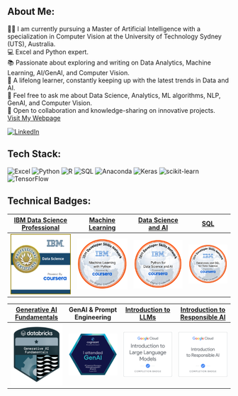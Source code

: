 ## About Me:
👨‍🎓 I am currently pursuing a Master of Artificial Intelligence with a specialization in Computer Vision at the University of Technology Sydney (UTS), Australia. <br> 
💻 Excel and Python expert. <br> 
📚 Passionate about exploring and writing on Data Analytics, Machine Learning, AI/GenAI, and Computer Vision. <br> 
🌱 A lifelong learner, constantly keeping up with the latest trends in Data and AI.<br> 
💬 Feel free to ask me about Data Science, Analytics, ML algorithms, NLP, GenAI, and Computer Vision.<br> 
🤝 Open to collaboration and knowledge-sharing on innovative projects.<br> 
[Visit My Webpage](https://zagarsuren.github.io)

[![LinkedIn](https://img.shields.io/badge/LinkedIn-%230077B5.svg?logo=linkedin&logoColor=white)](https://www.linkedin.com/in/zagarsuren/)

## Tech Stack:
![Excel](https://img.shields.io/badge/excel-107C41?style=for-the-badge&logo=Excel&logoColor=#107C41) ![Python](https://img.shields.io/badge/python-3670A0?style=for-the-badge&logo=python&logoColor=ffdd54) ![R](https://img.shields.io/badge/r-%23276DC3.svg?style=for-the-badge&logo=r&logoColor=white) ![SQL](https://img.shields.io/badge/sql-0066b2?style=for-the-badge&logo=SQL&logoColor=#0066b2) ![Anaconda](https://img.shields.io/badge/Anaconda-%2344A833.svg?style=for-the-badge&logo=anaconda&logoColor=white) ![Keras](https://img.shields.io/badge/Keras-%23D00000.svg?style=for-the-badge&logo=Keras&logoColor=white) ![scikit-learn](https://img.shields.io/badge/scikit--learn-%23F7931E.svg?style=for-the-badge&logo=scikit-learn&logoColor=white) ![TensorFlow](https://img.shields.io/badge/TensorFlow-%23FF6F00.svg?style=for-the-badge&logo=TensorFlow&logoColor=white)
<br> 

## Technical Badges:

[**IBM Data Science Professional**](https://coursera.org/share/c393d843dd02307ddced5d1a1759e3df)|[**Machine Learning**](https://www.credly.com/badges/cd6f727c-d1ac-4095-b0fe-d3d29053ffd3/public_url)|[**Data Science and AI**](https://www.credly.com/badges/0afd62d5-b75c-4186-886d-959ddbc82971/public_url)|[**SQL**](https://www.credly.com/badges/01b0f88b-ca10-47d8-ad43-3dd42e247d19/public_url)|
|:---:|:---:|:---:|:---:|
|<img src="assets/badges/IBM-DS.png" alt="drawing" width="400"/>|<img src="assets/badges/ml-python.png" alt="drawing" width="400"/>|<img src="assets/badges/python-data-science.png" alt="drawing" width="400"/>|<img src="assets/badges/database-sql.png" alt="drawing" width="400"/>|

|[**Generative AI Fundamentals**](https://credentials.databricks.com/b5fe450e-9c6e-4587-9bbf-3d54760c6f7e?record_view=true#gs.dys2vg)|**GenAI & Prompt Engineering**|[**Introduction to LLMs**](https://www.cloudskillsboost.google/public_profiles/75e58a54-0443-47a8-8233-35ab251ef0f4/badges/8644407)|[**Introduction to Responsible AI**](https://www.cloudskillsboost.google/public_profiles/75e58a54-0443-47a8-8233-35ab251ef0f4/badges/8651387)|
|:---:|:---:|:---:|:---:|
|<img src="assets/badges/databricks-genai.png" alt="drawing" width="200"/>|<img src="assets/badges/GenAI.png" alt="drawing" width="220"/>|<img src="assets/badges/intro-llm.png" alt="drawing" width="220"/>|<img src="assets/badges/responsibleAI.png" alt="drawing" width="220"/>|
<!--
**zagarsuren/zagarsuren** is a ✨ _special_ ✨ repository because its `README.md` (this file) appears on your GitHub profile.

Here are some ideas to get you started:

- 🔭 I’m currently working on ...
- 🌱 I’m currently learning ...
- 👯 I’m looking to collaborate on ...
- 🤔 I’m looking for help with ...
- 💬 Ask me about ...
- 📫 How to reach me: ...
- 😄 Pronouns: ...
- ⚡ Fun fact: ...
-->